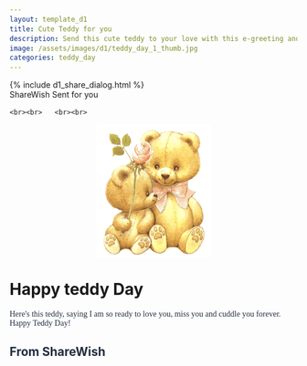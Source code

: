 ```yaml
---
layout: template_d1
title: Cute Teddy for you
description: Send this cute teddy to your love with this e-greeting and your name
image: /assets/images/d1/teddy_day_1_thumb.jpg
categories: teddy_day
---
```

<body class="td-body" style="overflow-x: hidden; background-attachment: fixed;background-size: cover;">
  {% include d1_share_dialog.html %}
    <div class="top3">
          <span class="sendername">ShareWish</span>
        <span> Sent for you  </span>
    </div>
     
    
    <br><br>   <br><br>
<img src="/assets/images/d1/teddy.gif" style="width: 200px; display: flex; margin: 0 auto;">
<div class="text">
  <h1 class="td-txt"  data-splitting >Happy teddy Day</h1>
  <p style=" color:#222d40 !important; font-family: roboto-regular;"> Here's this teddy, saying I am so ready to love you, miss you and cuddle you forever. Happy Teddy Day! </p>
  <h2 style=" color:#222d40 !important;" class="ball">From <span class="sendername">ShareWish</span></h2>
</div>
<script src="https://unpkg.com/splitting@0.9.11/splitting.js"></script> 
<script src="https://unpkg.com/tweenrex@1.5.1/dist/tweenrex-all.min.js"></script> 
 
<script>
      
const parent = document.querySelector('[data-splitting]')
const targets = Splitting.chars(parent)[0].chars 

const forwardTweens = targets.map(function(target) {
   return {
      duration: 1020,
      subscribe: tweenrex.interpolate({ 
         easing: tweenrex.easing.bounce.out,
         targets: target,
         transform: ['translateX(150%) scaleX(0.5)', 'translateX(0%) scaleX(1)'],
         opacity: [0, 1]
      })
   }
});

const backwardTweens = targets.slice().reverse().map(function(target) {
   return {
      duration: 1020,
      subscribe: tweenrex.interpolate({ 
         easing: tweenrex.easing.elastic.in,
         targets: target,
         transform: ['translateX(0%) scaleX(1)', 'translateX(-150%) scaleX(0.5)', ],
         opacity: [1, 0]
      })
   }
});

const t1 = TweenRex({
   onPlay: function() {
      parent.style.opacity = 1;
   },
   onFinish: function() {
      t1.restart()
   }
}) 

t1.add({ duration: 400 })
t1.add(forwardTweens, { stagger: 50 })
t1.add({ duration: 500 })
t1.add(backwardTweens, { stagger: 50 })

t1.restart()
      //# sourceURL=pen.js
    </script>
</body>